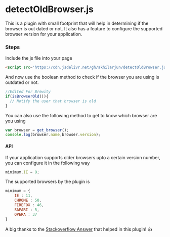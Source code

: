# detectOldBrowser.js
This is a plugin with small footprint that will help in determining if the browser is out dated or not. It also has a feature to configure the supported browser version for your application. 

### Steps

Include the js file into your page

```html
<script src='https://cdn.jsdelivr.net/gh/akhilarjun/detectOldBrowser.js@v1.0/js/detectOldBrowser.min.js'></script>
```

And now use the boolean method to check if the browser you are using is outdated or not.

```javascript
//Edited For Brewity
if(isBrowserOld()){
  // Notify the user that browser is old
}
```

You can also use the following method to get to know which browser are you using

```javascript
var browser = get_browser();
console.log(browser.name,browser.version);
```

#### API

If your application supports older browsers upto a certain version number, you can configure it in the following way

```javascript
minimum.IE = 9;
```

The supported browsers by the plugin is

```javascript
minimum = {
    IE : 11,
    CHROME : 50,
    FIREFOX : 46,
    SAFARI : 5,
    OPERA : 37
}
```

A big thanks to the [Stackoverflow Answer](http://stackoverflow.com/a/16938481/3534764) that helped in this plugin! :+1:
